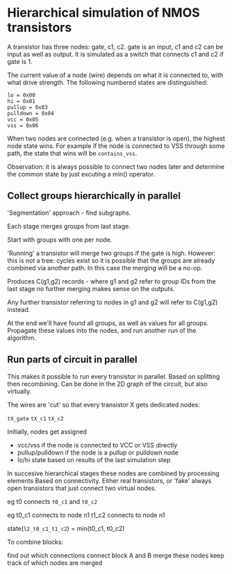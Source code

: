 Hierarchical simulation of NMOS transistors
============================================

A transistor has three nodes: gate, c1, c2. gate is an input, c1 and c2 can be input as well as output.
It is simulated as a switch that connects c1 and c2 if gate is 1.

The current value of a node (wire) depends on what it is connected to, with what drive strength.
The following numbered states are distinguished:

    lo = 0x00
    hi = 0x01
    pullup = 0x03
    pulldown = 0x04
    vcc = 0x05
    vss = 0x06

When two nodes are connected (e.g. when a transistor is open), the highest node state wins. For example
if the node is connected to VSS through some path, the state that wins will be `contains_vss`.

Observation: it is always possible to connect two nodes later and determine the common state by just
  excuting a min() operator.

Collect groups hierarchically in parallel
------------------------------------------

'Segmentation' approach - find subgraphs.

Each stage merges groups from last stage.

Start with groups with one per node.

'Running' a transistor will merge two groups if the gate is high.
However: this is not a tree: cycles exist so it is possible that the groups are already combined
         via another path. In this case the merging will be a no-op.

Produces C(g1,g2) records - where g1 and g2 refer to group IDs from the last stage
   no further merging makes sense on the outputs.

   Any further transistor referring to nodes in g1 and g2 will refer to C(g1,g2) instead.

At the end we'll have found all groups, as well as values for all groups.
Propagate these values into the nodes, and run another run of the algorithm.

Run parts of circuit in parallel
---------------------------------

This makes it possible to run every transistor in parallel.
Based on splitting then recombining.
Can be done in the 2D graph of the circuit, but also virtually.

The wires are 'cut' so that every transistor X gets dedicated nodes:

  `tX_gate`
  `tX_c1`
  `tX_c2`

Initially, nodes get assigned 

  - vcc/vss if the node is connected to VCC or VSS directly
  - pullup/pulldown if the node is a pullup or pulldown node
  - lo/hi state based on results of the last simulation step

In succesive hierarchical stages these nodes are combined by processing elements
Based on connectivity.
Either real transistors, or 'fake' always open transistors that just connect two virtual nodes.

eg t0 connects `t0_c1` and `t0_c2`

eg t0_c1 connects to node n1
   t1_c2 connects to node n1

state(`l2_t0_c1_t1_c2`) = min(t0_c1, t0_c2)

To combine blocks:

  find out which connections connect block A and B
  merge these nodes
  keep track of which nodes are merged


